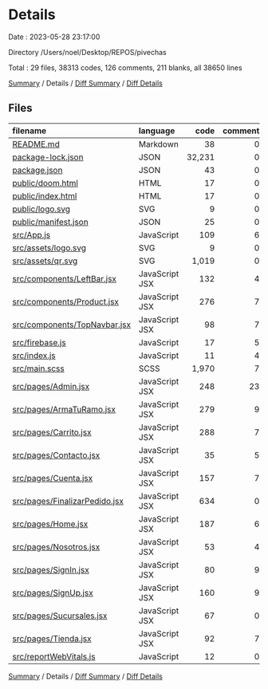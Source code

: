 # Details

Date : 2023-05-28 23:17:00

Directory /Users/noel/Desktop/REPOS/pivechas

Total : 29 files,  38313 codes, 126 comments, 211 blanks, all 38650 lines

[Summary](results.md) / Details / [Diff Summary](diff.md) / [Diff Details](diff-details.md)

## Files
| filename | language | code | comment | blank | total |
| :--- | :--- | ---: | ---: | ---: | ---: |
| [README.md](/README.md) | Markdown | 38 | 0 | 33 | 71 |
| [package-lock.json](/package-lock.json) | JSON | 32,231 | 0 | 1 | 32,232 |
| [package.json](/package.json) | JSON | 43 | 0 | 1 | 44 |
| [public/doom.html](/public/doom.html) | HTML | 17 | 0 | 3 | 20 |
| [public/index.html](/public/index.html) | HTML | 17 | 0 | 5 | 22 |
| [public/logo.svg](/public/logo.svg) | SVG | 9 | 0 | 1 | 10 |
| [public/manifest.json](/public/manifest.json) | JSON | 25 | 0 | 1 | 26 |
| [src/App.js](/src/App.js) | JavaScript | 109 | 6 | 6 | 121 |
| [src/assets/logo.svg](/src/assets/logo.svg) | SVG | 9 | 0 | 1 | 10 |
| [src/assets/qr.svg](/src/assets/qr.svg) | SVG | 1,019 | 0 | 0 | 1,019 |
| [src/components/LeftBar.jsx](/src/components/LeftBar.jsx) | JavaScript JSX | 132 | 4 | 3 | 139 |
| [src/components/Product.jsx](/src/components/Product.jsx) | JavaScript JSX | 276 | 7 | 13 | 296 |
| [src/components/TopNavbar.jsx](/src/components/TopNavbar.jsx) | JavaScript JSX | 98 | 7 | 3 | 108 |
| [src/firebase.js](/src/firebase.js) | JavaScript | 17 | 5 | 2 | 24 |
| [src/index.js](/src/index.js) | JavaScript | 11 | 4 | 2 | 17 |
| [src/main.scss](/src/main.scss) | SCSS | 1,970 | 7 | 55 | 2,032 |
| [src/pages/Admin.jsx](/src/pages/Admin.jsx) | JavaScript JSX | 248 | 23 | 9 | 280 |
| [src/pages/ArmaTuRamo.jsx](/src/pages/ArmaTuRamo.jsx) | JavaScript JSX | 279 | 9 | 6 | 294 |
| [src/pages/Carrito.jsx](/src/pages/Carrito.jsx) | JavaScript JSX | 288 | 7 | 7 | 302 |
| [src/pages/Contacto.jsx](/src/pages/Contacto.jsx) | JavaScript JSX | 35 | 5 | 4 | 44 |
| [src/pages/Cuenta.jsx](/src/pages/Cuenta.jsx) | JavaScript JSX | 157 | 7 | 4 | 168 |
| [src/pages/FinalizarPedido.jsx](/src/pages/FinalizarPedido.jsx) | JavaScript JSX | 634 | 0 | 18 | 652 |
| [src/pages/Home.jsx](/src/pages/Home.jsx) | JavaScript JSX | 187 | 6 | 3 | 196 |
| [src/pages/Nosotros.jsx](/src/pages/Nosotros.jsx) | JavaScript JSX | 53 | 4 | 5 | 62 |
| [src/pages/SignIn.jsx](/src/pages/SignIn.jsx) | JavaScript JSX | 80 | 9 | 5 | 94 |
| [src/pages/SignUp.jsx](/src/pages/SignUp.jsx) | JavaScript JSX | 160 | 9 | 9 | 178 |
| [src/pages/Sucursales.jsx](/src/pages/Sucursales.jsx) | JavaScript JSX | 67 | 0 | 4 | 71 |
| [src/pages/Tienda.jsx](/src/pages/Tienda.jsx) | JavaScript JSX | 92 | 7 | 5 | 104 |
| [src/reportWebVitals.js](/src/reportWebVitals.js) | JavaScript | 12 | 0 | 2 | 14 |

[Summary](results.md) / Details / [Diff Summary](diff.md) / [Diff Details](diff-details.md)